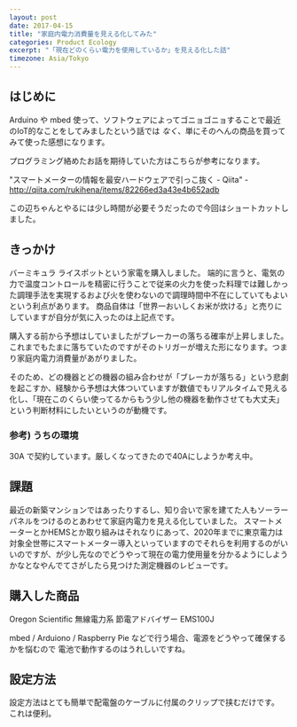 ```yaml
---
layout: post
date: 2017-04-15
title: "家庭内電力消費量を見える化してみた"
categories: Product Ecology 
excerpt: "「現在どのくらい電力を使用しているか」を見える化した話"
timezone: Asia/Tokyo
---
```


## はじめに

Arduino や mbed 使って、ソフトウェアによってゴニョゴニョすることで最近のIoT的なことをしてみましたという話では *なく*、単にそのへんの商品を買ってみて使った感想になります。

プログラミング絡めたお話を期待していた方はこちらが参考になります。

"スマートメーターの情報を最安ハードウェアで引っこ抜く - Qiita" - http://qiita.com/rukihena/items/82266ed3a43e4b652adb

この辺ちゃんとやるには少し時間が必要そうだったので今回はショートカットしました。


## きっかけ

バーミキュラ ライスポットという家電を購入しました。
端的に言うと、電気の力で温度コントロールを精密に行うことで従来の火力を使った料理では難しかった調理手法を実現するおよび火を使わないので調理時間中不在にしていてもよいという利点があります。
商品自体は「世界一おいしくお米が炊ける」と売りにしていますが自分が気に入ったのは上記点です。

購入する前から予想はしていましたがブレーカーの落ちる確率が上昇しました。
これまでもたまに落ちていたのですがそのトリガーが増えた形になります。つまり家庭内電力消費量があがりました。

そのため、どの機器とどの機器の組み合わせが「ブレーカが落ちる」という悲劇を起こすか、経験から予想は大体ついていますが数値でもリアルタイムで見える化し、「現在このくらい使ってるからもう少し他の機器を動作させても大丈夫」という判断材料にしたいというのが動機です。

### 参考) うちの環境

30A で契約しています。厳しくなってきたので40Aにしようか考え中。

## 課題

最近の新築マンションではあったりするし、知り合いで家を建てた人もソーラーパネルをつけるのとあわせて家庭内電力を見える化していました。
スマートメーターとかHEMSとか取り組みはそれなりにあって、2020年までに東京電力は対象全世帯にスマートメーター導入といっていますのでそれらを利用するのがいいのですが、が少し先なのでどうやって現在の電力使用量を分かるようにしようかなとなやんでてさがしたら見つけた測定機器のレビューです。


## 購入した商品

Oregon Scientific 無線電力系 節電アドバイザー EMS100J

mbed / Arduiono / Raspberry Pie などで行う場合、電源をどうやって確保するかを悩むので
電池で動作するのはうれしいですね。

## 設定方法

設定方法はとても簡単で配電盤のケーブルに付属のクリップで挟むだけです。
これは便利。

